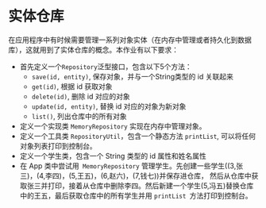 # 实体仓库
在应用程序中有时候需要管理一系列对象实体（在内存中管理或者持久化到数据库），这就用到了实体仓库的概念。本作业有以下要求：
- 首先定义一个`Repository`泛型接口，包含以下5个方法：
    - `save(id, entity)`, 保存对象，并与一个String类型的 id 关联起来
    - `get(id)`, 根据 id 获取对象
    - `delete(id)`, 删除 id 对应的对象
    - `update(id, entity)`, 替换 id 对应的对象为新对象
    - `list()`, 列出仓库中的所有对象
- 定义一个实现类 `MemoryRepository` 实现在内存中管理对象。
- 定义一个工具类 `RepositoryUtil`，包含一个静态方法 `printList`, 可以将任何对象列表打印到控制台。
- 定义一个学生类，包含一个 String 类型的 id 属性和姓名属性
- 在 App 类中尝试用` MemoryRepository` 管理学生。先创建一些学生((3,张三)，(4,李四)，(5,王五)，(6,赵六)，(7,钱七))并保存进仓库， 然后从仓库中获取张三并打印，接着从仓库中删除李四。然后新建一个学生(5,冯五)替换仓库中的王五，最后获取仓库中的所有学生并用 `printList `方法打印到控制台。